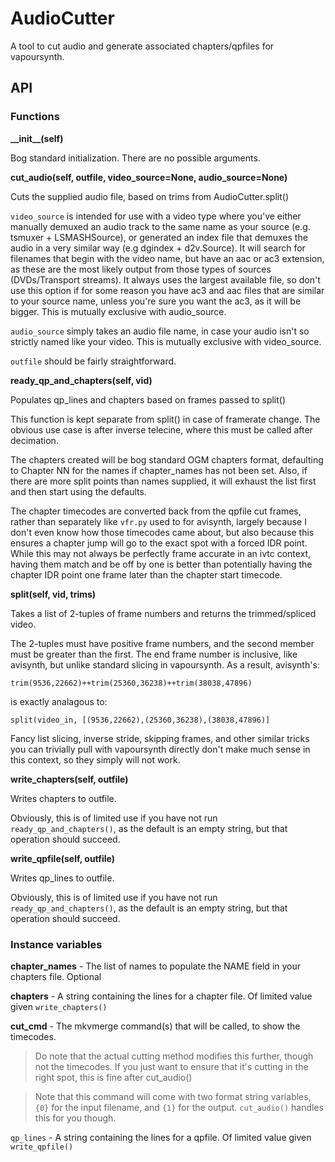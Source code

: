 # AudioCutter

A tool to cut audio and generate associated chapters/qpfiles for vapoursynth.

## API

### Functions
**\_\_init\_\_(self)**

Bog standard initialization. There are no possible arguments.

**cut\_audio(self, outfile, video\_source=None, audio\_source=None)**

Cuts the supplied audio file, based on trims from AudioCutter.split()

`video_source` is intended for use with a video type where you've either manually
demuxed an audio track to the same name as your source (e.g. tsmuxer + LSMASHSource),
or generated an index file that demuxes the audio in a very similar way 
(e.g dgindex + d2v.Source). It will search for filenames that begin with the video name,
but have an aac or ac3 extension, as these are the most likely output from those types
of sources (DVDs/Transport streams). It always uses the largest available file, so don't
use this option if for some reason you have ac3 and aac files that are similar to your
source name, unless you're sure you want the ac3, as it will be bigger. This is mutually
exclusive with audio_source.

`audio_source` simply takes an audio file name, in case your audio isn't so strictly named
like your video. This is mutually exclusive with video_source.

`outfile` should be fairly straightforward.

**ready\_qp\_and\_chapters(self, vid)**

Populates qp_lines and chapters based on frames passed to split()

This function is kept separate from split() in case of framerate change.
The obvious use case is after inverse telecine, where this must be called
after decimation. 

The chapters created will be bog standard OGM chapters format, defaulting to
Chapter NN for the names if chapter_names has not been set. Also, if there are
more split points than names supplied, it will exhaust the list first and then
start using the defaults.

The chapter timecodes are converted back from the qpfile cut frames, rather than
separately like `vfr.py` used to for avisynth, largely because I don't even know
how those timecodes came about, but also because this ensures a chapter jump will
go to the exact spot with a forced IDR point. While this may not always be perfectly
frame accurate in an ivtc context, having them match and be off by one is better than
potentially having the chapter IDR point one frame later than the chapter start 
timecode.

**split(self, vid, trims)**

Takes a list of 2-tuples of frame numbers and returns the trimmed/spliced video.

The 2-tuples must have positive frame numbers, and the second member must be greater
than the first. The end frame number is inclusive, like avisynth, but unlike standard
slicing in vapoursynth. As a result, avisynth's:

    trim(9536,22662)++trim(25360,36238)++trim(38038,47896)

is exactly analagous to:

    split(video_in, [(9536,22662),(25360,36238),(38038,47896)]

Fancy list slicing, inverse stride, skipping frames, and other similar tricks you can
trivially pull with vapoursynth directly don't make much sense in this context, so they
simply will not work.

**write_chapters(self, outfile)**

Writes chapters to outfile.

Obviously, this is of limited use if you have not run `ready_qp_and_chapters()`,
as the default is an empty string, but that operation should succeed.

**write_qpfile(self, outfile)**

Writes qp_lines to outfile.

Obviously, this is of limited use if you have not run `ready_qp_and_chapters()`,
as the default is an empty string, but that operation should succeed.

### Instance variables
**chapter\_names** - The list of names to populate the NAME field in your chapters file. Optional

**chapters** - A string containing the lines for a chapter file. Of limited value given `write_chapters()`

**cut\_cmd** - The mkvmerge command(s) that will be called, to show the timecodes.

>Do note that the actual cutting method modifies this further, though not
>the timecodes. If you just want to ensure that it's cutting in the right
>spot, this is fine after cut_audio()

>Note that this command will come with two format string variables, 
>`{0}` for the input filename, and `{1}` for the output. `cut_audio()` handles
>this for you though.

`qp_lines` - A string containing the lines for a qpfile. Of limited value given `write_qpfile()`
